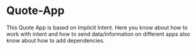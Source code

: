 # Quote-App
This Quote App is based on  Implicit Intent.
Here you know about how to work with intent and how to send data/information on different apps also know about how to add dependencies.
